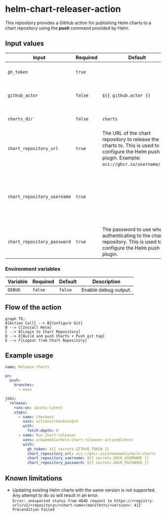 # helm-chart-releaser-action

This repository provides a GitHub action for publishing Helm charts to a chart repository using the ***push*** command provided by Helm.

## Input values

| Input | Required | Default | Description |
| --- | --- | --- | --- |
| `gh_token` | `true` | | GitHub token to use for authentication. |
| `github_actor` | `false` | `${{ github.actor }}` | GitHub actor to use for git operations (git tag). |
| `charts_dir` | `false` | `charts` | Directory containing the Helm Charts. |
| `chart_repository_url` | `true` | The URL of the chart repository to release the charts to. This is used to configure the Helm push plugin. Example: `oci://ghcr.io/username/repo`. |
| `chart_repository_username` | `true` | | The username to use when authenticating to the chart repository. This is used to configure the Helm push plugin. |
| `chart_repository_password` | `true` | The password to use when authenticating to the chart repository. This is used to configure the Helm push plugin. |

### Environment variables

| Variable | Required | Default | Description |
| --- | --- | --- | --- |
| `DEBUG` | `false` | `false` | Enable debug output. |

## Flow of the action

```mermaid
graph TD;
A[Action Call] --> B[Configure Git]
B --> C[Install Helm]
C --> D[Login to Chart Repository]
D --> E[Build and push Charts + Push git tag]
E --> F[Logout from Chart Repository]
```

## Example usage

```yaml
name: Release Charts

on:
  push:
    branches:
      - main

jobs:
  release:
    runs-on: ubuntu-latest
    steps:
      - name: Checkout
        uses: actions/checkout@v3
        with:
          fetch-depth: 0
      - name: Run chart-releaser
        uses: urbanmedia/helm-chart-releaser-action@latest
        with:
          gh_token: ${{ secrets.GITHUB_TOKEN }}
          chart_repository_url: oci://ghcr.io/urbanmedia/helm-charts
          chart_repository_username: ${{ secrets.GHCR_USERNAME }}
          chart_repository_password: ${{ secrets.GHCR_PASSWORD }}
```

## Known limitations

- Updating existing Helm charts with the same version is not supported. Any attempt to do so will result in an error.</br>
  `Error: unexpected status from HEAD request to https://<registry-url>/v2/<repository>/<chart-name>/manifests/<version>: 412 Precondition Failed`

